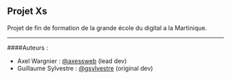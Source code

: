 ## Projet Xs

Projet de fin de formation de la grande école du digital a la Martinique. 

---


####Auteurs :
* Axel Wargnier : [@axessweb](https://github.com/axessweb) (lead dev)
* Guillaume Sylvestre : [@gsylvestre](https://github.com/gsylvestre) (original dev)